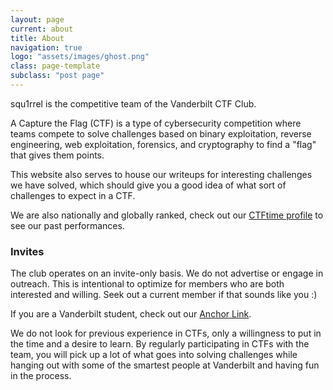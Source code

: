 ```yaml
---
layout: page
current: about
title: About
navigation: true
logo: "assets/images/ghost.png"
class: page-template
subclass: "post page"
---
```


squ1rrel is the competitive team of the Vanderbilt CTF Club.

A Capture the Flag (CTF) is a type of cybersecurity
competition where teams compete to solve challenges based on binary exploitation, reverse engineering, web exploitation, forensics, and cryptography to find a "flag" that gives them points.

This website also serves to house our writeups for interesting challenges we have solved, which should
give you a good idea of what sort of challenges to expect in a CTF.

We are also nationally and globally ranked, check out
our [CTFtime profile](https://ctftime.org/team/201730) to see our past performances.

### Invites

The club operates on an invite-only basis. We do not advertise or engage in outreach. This is intentional
to optimize for members who are both interested and willing. Seek out a current member if that sounds like you :)

If you are a Vanderbilt student, check out our [Anchor Link](https://anchorlink.vanderbilt.edu/organization/vandyctf).

We do not look for previous experience in CTFs, only a willingness to put in the time and a desire to learn.
By regularly participating in CTFs with the team, you will pick up a lot of what goes into solving challenges while
hanging out with some of the smartest people at Vanderbilt and having fun in the process.
